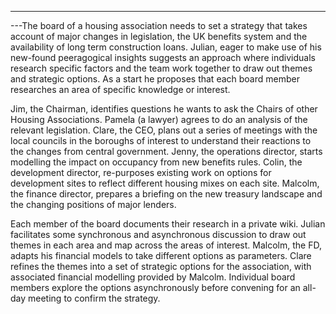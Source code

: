 ---
---The board of a housing association needs to set a strategy that takes
account of major changes in legislation, the UK benefits system and the
availability of long term construction loans. Julian, eager to make use
of his new-found peeragogical insights suggests an approach where
individuals research specific factors and the team work together to draw
out themes and strategic options. As a start he proposes that each board
member researches an area of specific knowledge or interest.

Jim, the Chairman, identifies questions he wants to ask the Chairs of
other Housing Associations. Pamela (a lawyer) agrees to do an analysis
of the relevant legislation. Clare, the CEO, plans out a series of
meetings with the local councils in the boroughs of interest to
understand their reactions to the changes from central government.
Jenny, the operations director, starts modelling the impact on occupancy
from new benefits rules. Colin, the development director, re-purposes
existing work on options for development sites to reflect different
housing mixes on each site. Malcolm, the finance director, prepares a
briefing on the new treasury landscape and the changing positions of
major lenders.

Each member of the board documents their research in a private wiki.
Julian facilitates some synchronous and asynchronous discussion to draw
out themes in each area and map across the areas of interest. Malcolm,
the FD, adapts his financial models to take different options as
parameters. Clare refines the themes into a set of strategic options for
the association, with associated financial modelling provided by
Malcolm. Individual board members explore the options asynchronously
before convening for an all-day meeting to confirm the strategy.

